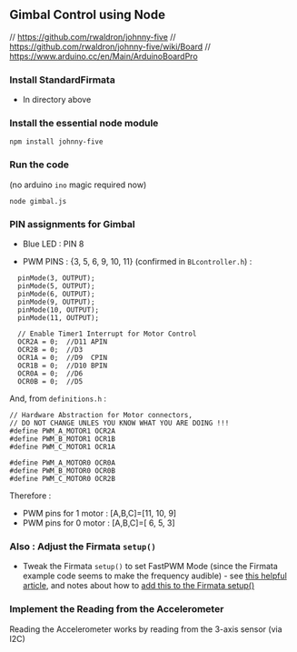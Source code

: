 ## Gimbal Control using Node

// https://github.com/rwaldron/johnny-five
// https://github.com/rwaldron/johnny-five/wiki/Board
// https://www.arduino.cc/en/Main/ArduinoBoardPro

###  Install StandardFirmata
* In directory above

### Install the essential node module

```
npm install johnny-five
```


### Run the code
(no arduino ```ino``` magic required now)

```
node gimbal.js
```



### PIN assignments for Gimbal

* Blue LED : PIN 8

* PWM PINS : {3, 5, 6, 9, 10, 11}  (confirmed in ```BLcontroller.h```) :
```
  pinMode(3, OUTPUT);
  pinMode(5, OUTPUT);
  pinMode(6, OUTPUT);
  pinMode(9, OUTPUT);
  pinMode(10, OUTPUT);
  pinMode(11, OUTPUT);
  
  // Enable Timer1 Interrupt for Motor Control
  OCR2A = 0;  //D11 APIN
  OCR2B = 0;  //D3
  OCR1A = 0;  //D9  CPIN
  OCR1B = 0;  //D10 BPIN
  OCR0A = 0;  //D6
  OCR0B = 0;  //D5 
```

And, from ```definitions.h``` :
```
// Hardware Abstraction for Motor connectors,
// DO NOT CHANGE UNLES YOU KNOW WHAT YOU ARE DOING !!!
#define PWM_A_MOTOR1 OCR2A
#define PWM_B_MOTOR1 OCR1B
#define PWM_C_MOTOR1 OCR1A

#define PWM_A_MOTOR0 OCR0A
#define PWM_B_MOTOR0 OCR0B
#define PWM_C_MOTOR0 OCR2B
```

Therefore : 

* PWM pins for 1 motor : [A,B,C]=[11, 10, 9]
* PWM pins for 0 motor : [A,B,C]=[ 6,  5, 3]

### Also : Adjust the Firmata ```setup()```

* Tweak the Firmata ```setup()``` to set FastPWM Mode (since the Firmata example code seems to make the frequency 
  audible) - see [this helpful article](https://www.arduino.cc/en/Tutorial/SecretsOfArduinoPWM),
  and notes about how to [add this to the Firmata setup()](http://forum.arduino.cc/index.php?topic=40307.0)

### Implement the Reading from the Accelerometer

Reading the Accelerometer works by reading from the 3-axis sensor (via I2C)

